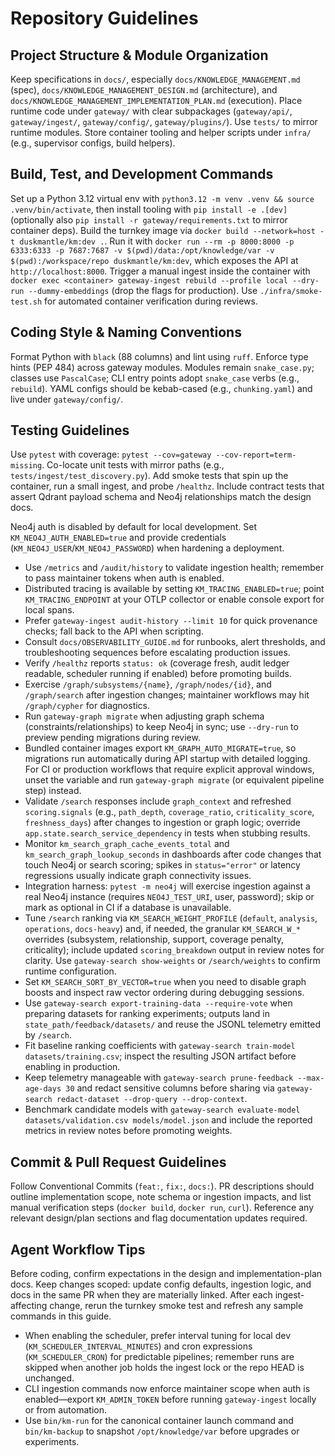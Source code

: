 # Repository Guidelines

## Project Structure & Module Organization
Keep specifications in `docs/`, especially `docs/KNOWLEDGE_MANAGEMENT.md` (spec), `docs/KNOWLEDGE_MANAGEMENT_DESIGN.md` (architecture), and `docs/KNOWLEDGE_MANAGEMENT_IMPLEMENTATION_PLAN.md` (execution). Place runtime code under `gateway/` with clear subpackages (`gateway/api/`, `gateway/ingest/`, `gateway/config/`, `gateway/plugins/`). Use `tests/` to mirror runtime modules. Store container tooling and helper scripts under `infra/` (e.g., supervisor configs, build helpers).

## Build, Test, and Development Commands
Set up a Python 3.12 virtual env with `python3.12 -m venv .venv && source .venv/bin/activate`, then install tooling with `pip install -e .[dev]` (optionally also `pip install -r gateway/requirements.txt` to mirror container deps). Build the turnkey image via `docker build --network=host -t duskmantle/km:dev .`. Run it with `docker run --rm -p 8000:8000 -p 6333:6333 -p 7687:7687 -v $(pwd)/data:/opt/knowledge/var -v $(pwd):/workspace/repo duskmantle/km:dev`, which exposes the API at `http://localhost:8000`. Trigger a manual ingest inside the container with `docker exec <container> gateway-ingest rebuild --profile local --dry-run --dummy-embeddings` (drop the flags for production). Use `./infra/smoke-test.sh` for automated container verification during reviews.

## Coding Style & Naming Conventions
Format Python with `black` (88 columns) and lint using `ruff`. Enforce type hints (PEP 484) across gateway modules. Modules remain `snake_case.py`; classes use `PascalCase`; CLI entry points adopt `snake_case` verbs (e.g., `rebuild`). YAML configs should be kebab-cased (e.g., `chunking.yaml`) and live under `gateway/config/`.

## Testing Guidelines
Use `pytest` with coverage: `pytest --cov=gateway --cov-report=term-missing`. Co-locate unit tests with mirror paths (e.g., `tests/ingest/test_discovery.py`). Add smoke tests that spin up the container, run a small ingest, and probe `/healthz`. Include contract tests that assert Qdrant payload schema and Neo4j relationships match the design docs.

Neo4j auth is disabled by default for local development. Set `KM_NEO4J_AUTH_ENABLED=true` and provide credentials (`KM_NEO4J_USER`/`KM_NEO4J_PASSWORD`) when hardening a deployment.
- Use `/metrics` and `/audit/history` to validate ingestion health; remember to pass maintainer tokens when auth is enabled.
- Distributed tracing is available by setting `KM_TRACING_ENABLED=true`; point `KM_TRACING_ENDPOINT` at your OTLP collector or enable console export for local spans.
- Prefer `gateway-ingest audit-history --limit 10` for quick provenance checks; fall back to the API when scripting.
- Consult `docs/OBSERVABILITY_GUIDE.md` for runbooks, alert thresholds, and troubleshooting sequences before escalating production issues.
- Verify `/healthz` reports `status: ok` (coverage fresh, audit ledger readable, scheduler running if enabled) before promoting builds.
- Exercise `/graph/subsystems/{name}`, `/graph/nodes/{id}`, and `/graph/search` after ingestion changes; maintainer workflows may hit `/graph/cypher` for diagnostics.
- Run `gateway-graph migrate` when adjusting graph schema (constraints/relationships) to keep Neo4j in sync; use `--dry-run` to preview pending migrations during review.
- Bundled container images export `KM_GRAPH_AUTO_MIGRATE=true`, so migrations run automatically during API startup with detailed logging. For CI or production workflows that require explicit approval windows, unset the variable and run `gateway-graph migrate` (or equivalent pipeline step) instead.
- Validate `/search` responses include `graph_context` and refreshed `scoring.signals` (e.g., `path_depth`, `coverage_ratio`, `criticality_score`, `freshness_days`) after changes to ingestion or graph logic; override `app.state.search_service_dependency` in tests when stubbing results.
- Monitor `km_search_graph_cache_events_total` and `km_search_graph_lookup_seconds` in dashboards after code changes that touch Neo4j or search scoring; spikes in `status="error"` or latency regressions usually indicate graph connectivity issues.
- Integration harness: `pytest -m neo4j` will exercise ingestion against a real Neo4j instance (requires `NEO4J_TEST_URI`, user, password); skip or mark as optional in CI if a database is unavailable.
- Tune `/search` ranking via `KM_SEARCH_WEIGHT_PROFILE` (`default`, `analysis`, `operations`, `docs-heavy`) and, if needed, the granular `KM_SEARCH_W_*` overrides (subsystem, relationship, support, coverage penalty, criticality); include updated `scoring_breakdown` output in review notes for clarity. Use `gateway-search show-weights` or `/search/weights` to confirm runtime configuration.
- Set `KM_SEARCH_SORT_BY_VECTOR=true` when you need to disable graph boosts and inspect raw vector ordering during debugging sessions.
- Use `gateway-search export-training-data --require-vote` when preparing datasets for ranking experiments; outputs land in `state_path/feedback/datasets/` and reuse the JSONL telemetry emitted by `/search`.
- Fit baseline ranking coefficients with `gateway-search train-model datasets/training.csv`; inspect the resulting JSON artifact before enabling in production.
- Keep telemetry manageable with `gateway-search prune-feedback --max-age-days 30` and redact sensitive columns before sharing via `gateway-search redact-dataset --drop-query --drop-context`.
- Benchmark candidate models with `gateway-search evaluate-model datasets/validation.csv models/model.json` and include the reported metrics in review notes before promoting weights.

## Commit & Pull Request Guidelines
Follow Conventional Commits (`feat:`, `fix:`, `docs:`). PR descriptions should outline implementation scope, note schema or ingestion impacts, and list manual verification steps (`docker build`, `docker run`, `curl`). Reference any relevant design/plan sections and flag documentation updates required.

## Agent Workflow Tips
Before coding, confirm expectations in the design and implementation-plan docs. Keep changes scoped: update config defaults, ingestion logic, and docs in the same PR when they are materially linked. After each ingest-affecting change, rerun the turnkey smoke test and refresh any sample commands in this guide.
- When enabling the scheduler, prefer interval tuning for local dev (`KM_SCHEDULER_INTERVAL_MINUTES`) and cron expressions (`KM_SCHEDULER_CRON`) for predictable pipelines; remember runs are skipped when another job holds the ingest lock or the repo HEAD is unchanged.
- CLI ingestion commands now enforce maintainer scope when auth is enabled—export `KM_ADMIN_TOKEN` before running `gateway-ingest` locally or from automation.
- Use `bin/km-run` for the canonical container launch command and `bin/km-backup` to snapshot `/opt/knowledge/var` before upgrades or experiments.
